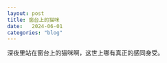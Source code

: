 ```yaml
---
layout: post
title: 窗台上的猫咪
date:   2024-06-01
categories: "blog"
---
```


深夜里站在窗台上的猫咪啊，这世上哪有真正的感同身受。



